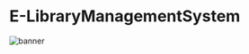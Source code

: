 # E-LibraryManagementSystem
![banner](https://cdn.discordapp.com/attachments/1341099532464685097/1428032215962357931/banner.jpg?ex=68f10623&is=68efb4a3&hm=7c9a7fed01816e13ee81a29775fb2ccb2699b883d362881c1ff9d9b752d5d279&)